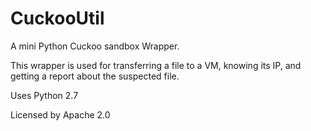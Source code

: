 # CuckooUtil
A mini Python Cuckoo sandbox Wrapper.

This wrapper is used for transferring a file to a VM, knowing its IP, and getting a report about the suspected file.

Uses Python 2.7

Licensed by Apache 2.0
